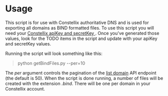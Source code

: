 # Usage
This script is for use with Constellix authoritative DNS and is used for exporting all domains as BIND formatted files.  To use this script you will need your [Constellix apiKey and secretKey ](https://support.constellix.com/support/solutions/articles/47001200127-how-to-generate-an-api-key).  Once you've generated those values, look for the TODO items in the script and update with your apiKey and secretKey values.

Running the script will look something like this:

> python getBindFiles.py --per=10

The _per_ argument controls the pagination of the [list domain](https://api.dns.constellix.com/v4/docs#tag/Domains/paths/~1domains/get) API endpoint (the default is 50).  When the script is done running, a number of files will be created with the extension _.bind_.  There will be one per domain in your Constellix account.
